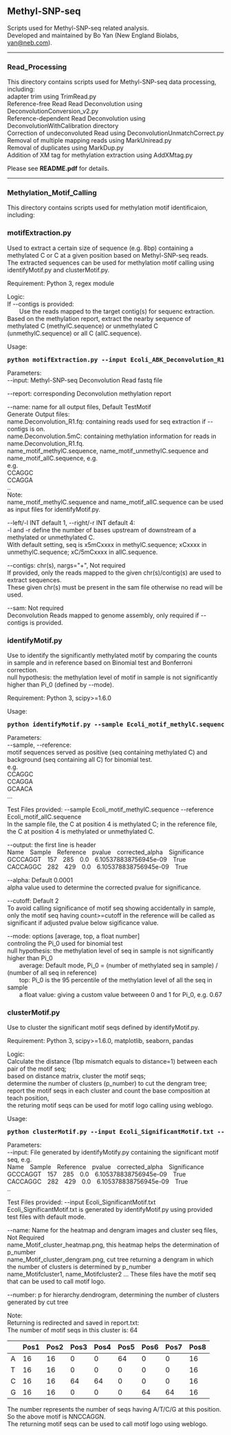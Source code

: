 ## Methyl-SNP-seq
Scripts used for Methyl-SNP-seq related analysis. <br>
Developed and maintained by Bo Yan (New England Biolabs, yan@neb.com). <br>

---------------
### **Read_Processing** <br>
This directory contains scripts used for Methyl-SNP-seq data processing, including: <br>
adapter trim using TrimRead.py <br>
Reference-free Read Read Deconvolution using DeconvolutionConversion_v2.py <br>
Reference-dependent Read Deconvolution using DeconvolutionWithCalibration directory <br>
Correction of undeconvoluted Read using DeconvolutionUnmatchCorrect.py <br>
Removal of multiple mapping reads using MarkUniread.py <br>
Removal of duplicates using MarkDup.py <br>
Addition of XM tag for methylation extraction using AddXMtag.py <br>

Please see **README.pdf** for details. <br>

---------------

### **Methylation_Motif_Calling** <br>
This directory contains scripts used for methylation motif identificaion, including: <br>

### **motifExtraction.py** <br>
Used to extract a certain size of sequence (e.g. 8bp) containing a methylated C or C at a given position based on Methyl-SNP-seq reads. <br>
The extracted sequences can be used for methylation motif calling using identifyMotif.py and clusterMotif.py. <br>

Requirement: Python 3, regex module

Logic: <br>
If --contigs is provided: <br>
&emsp;&emsp;Use the reads mapped to the target contig(s) for sequenc extraction. <br>
Based on the methylation report, extract the nearby sequence of methylated C (methylC.sequence) or unmethylated C (unmethylC.sequence) or all C (allC.sequence). <br>

Usage: <br>
<pre>
<b>python motifExtraction.py --input Ecoli_ABK_Deconvolution_R1.fq --report Ecoli_ABK.Deconvolution.5mC -left 1 -right 4 --sam Ecoli_ABK.sam --name Ecoli_ABK_Node-27-70 --contigs NODE_27_length_74030_cov_17.136755 NODE_70_length_61531_cov_18.801319</b>
</pre>

Parameters: <br>
--input: Methyl-SNP-seq Deconvolution Read fastq file <br>

--report: corresponding Deconvolution methylation report <br>

--name: name for all output files, Default TestMotif <br>
Generate Output files: <br>
name.Deconvolution_R1.fq: containing reads used for seq extraction if --contigs is on. <br>
name.Deconvolution.5mC: containing methylation information for reads in name.Deconvolution_R1.fq. <br>
name_motif_methylC.sequence, name_motif_unmethylC.sequence and name_motif_allC.sequence, e.g. <br>
e.g. <br>
CCAGGC <br>
CCAGGA <br>
.. <br>
Note: <br>
name_motif_methylC.sequence and name_motif_allC.sequence can be used as input files for identifyMotif.py. <br>

--left/-l INT default 1, --right/-r INT default 4: <br>
-l and -r define the number of bases upstream of downstream of a methylated or unmethylated C. <br>
With default setting, seq is x5mCxxxx in methylC.sequence; xCxxxx in unmethylC.sequence; xC/5mCxxxx in allC.sequence. <br>

--contigs: chr(s), nargs="+",  Not required <br>
If provided, only the reads mapped to the given chr(s)/contig(s) are used to extract sequences. <br>
These given chr(s) must be present in the sam file otherwise no read will be used. <br>

--sam: Not required <br>
Deconvolution Reads mapped to genome assembly, only required if --contigs is provided. <br>

### **identifyMotif.py** <br>
Use to identify the significantly methylated motif by comparing the counts in sample and in reference based on Binomial test and Bonferroni correction. <br>
null hypothesis: the methylation level of motif in sample is not significantly higher than Pi_0 (defined by --mode). <br>

Requirement: Python 3, scipy>=1.6.0 <br>

Usage: <br>
<pre>
<b>python identifyMotif.py --sample Ecoli_motif_methylC.sequence --reference Ecoli_motif_allC.sequence --output Ecoli_SignificantMotif.txt</b>
</pre>

Parameters: <br>
--sample, --reference: <br>
motif sequences served as positive (seq containing methylated C) and background (seq containing all C) for binomial test. <br>
e.g. <br>
CCAGGC <br>
CCAGGA <br>
GCAACA <br>
... <br>

Test Files provided: --sample Ecoli_motif_methylC.sequence --reference Ecoli_motif_allC.sequence <br>
In the sample file, the C at position 4 is methylated C; in the reference file, the C at position 4 is methylated or unmethylated C. <br>

--output: the first line is header <br>
Name&emsp;Sample&emsp;Reference&emsp;pvalue&emsp;corrected_alpha&emsp;Significance <br>
GCCCAGGT&emsp;157&emsp;285&emsp;0.0&emsp;6.105378838756945e-09&emsp;True <br>
CACCAGGC&emsp;282&emsp;429&emsp;0.0&emsp;6.105378838756945e-09&emsp;True <br>

--alpha: Default 0.0001 <br>
alpha value used to determine the corrected pvalue for significance. <br>

--cutoff: Default 2 <br>
To avoid calling significance of motif seq showing accidentally in sample, only the motif seq having count>=cutoff in the reference will be called as significant if adjusted pvalue below sigificance value. <br>

--mode: options [average, top, a float number] <br>
controling the Pi_0 used for binomial test <br>
null hypothesis: the methylation level of seq in sample is not significantly higher than Pi_0 <br>
&emsp;&emsp;average: Default mode, Pi_0 = (number of methylated seq in sample) / (number of all seq in reference) <br>
&emsp;&emsp;top: Pi_0 is the 95 percentile of the methylation level of all the seq in sample <br>
&emsp;&emsp;a float value: giving a custom value betweeen 0 and 1 for Pi_0, e.g. 0.67 <br>

### **clusterMotif.py** <br>
Use to cluster the significant motif seqs defined by identifyMotif.py. <br>

Requirement: Python 3, scipy>=1.6.0, matplotlib, seaborn, pandas <br>

Logic: <br>
Calculate the distance (1bp mismatch equals to distance=1) between each pair of the motif seq; <br>
based on distance matrix, cluster the motif seqs; <br>
determine the number of clusters (p_number) to cut the dengram tree; <br>
report the motif seqs in each cluster and count the base composition at teach position, <br>
the returing motif seqs can be used for motif logo calling using weblogo. <br>

Usage: <br>
<pre>
<b>python clusterMotif.py --input Ecoli_SignificantMotif.txt --name Ecoli --number 2 > report.txt </b>
</pre>

Parameters: <br>
--input: File generated by identifyMotify.py containing the significant motif seq, e.g. <br>
Name&emsp;Sample&emsp;Reference&emsp;pvalue&emsp;corrected_alpha&emsp;Significance <br>
GCCCAGGT&emsp;157&emsp;285&emsp;0.0&emsp;6.105378838756945e-09&emsp;True <br>
CACCAGGC&emsp;282&emsp;429&emsp;0.0&emsp;6.105378838756945e-09&emsp;True <br>
.. <br>

Test Files provided: --input Ecoli_SignificantMotif.txt  <br>
Ecoli_SignificantMotif.txt is generated by identifyMotif.py using provided test files with default mode. <br>

--name: Name for the heatmap and dengram images and cluster seq files, Not Required <br>
name_Motif_cluster_heatmap.png, this heatmap helps the determination of p_number <br>
name_Motif_cluster_dengram.png, cut tree returning a dengram in which the number of clusters is determined by p_number <br>
name_Motifcluster1, name_Motifcluster2 ... These files have the motif seq that can be used to call motif logo. <br>

--number: p for hierarchy.dendrogram, determining the number of clusters generated by cut tree <br>

Note: <br>
Returning is redirected and saved in report.txt: <br>
The number of motif seqs in this cluster is: 64 <br>

|   | Pos1 | Pos2 | Pos3 | Pos4 | Pos5 | Pos6 | Pos7 | Pos8 |
| ------------- | ------------- | ------------- | ------------- | ------------- | ------------- | ------------- | ------------- | ------------- |
| A  | 16  | 16  | 0  | 0  | 64  | 0  | 0  | 16  |
| T  | 16  | 16  | 0  | 0  | 0  | 0  | 0  | 16  |
| C  | 16  | 16  | 64  | 64 | 0  | 0  | 0  | 16  |
| G  | 16  | 16  | 0  | 0  | 0  | 64  | 64  | 16  |

The number represents the number of seqs having A/T/C/G at this position. <br>
So the above motif is NNCCAGGN. <br>
The returning motif seqs can be used to call motif logo using weblogo. <br>

